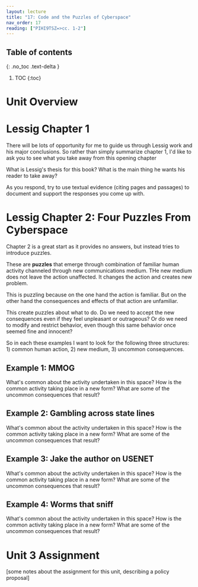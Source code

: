 ```yaml
---
layout: lecture
title: "17: Code and the Puzzles of Cyberspace"
nav_order: 17
reading: ["PIHI9TSZ=>cc. 1-2"]
---
```


## Table of contents
{: .no_toc .text-delta } 
1. TOC 
{:toc}

# Unit Overview

# Lessig Chapter 1

<div class="discussion">

There will be lots of opportunity for me to guide us through Lessig work and his major conclusions. So rather than simply summarize chapter 1, I'd like to ask you to see what you take away from this opening chapter

<span class="respond"/> What is Lessig's thesis for this book? What is the main thing he wants his reader to take away?

As you respond, try to use textual evidence (citing pages and passages) to document and support the responses you come up with.

</div>


# Lessig Chapter 2: Four Puzzles From Cyberspace

Chapter 2 is a great start as it provides no answers, but instead tries to introduce puzzles. 

These are **puzzles** that emerge through combination of familiar human activity channeled through new communications medium. THe new medium does not leave the action unaffected. It changes the action and creates new problem. 

This is puzzling because on the one hand the action is familiar. But on the other hand the consequences and effects of that action are unfamiliar. 

This create puzzles about what to do. Do we need to accept the new consequences even if they feel unpleasant or outrageous? Or do we need to modify and restrict behavior, even though this same behavior once seemed fine and innocent? 

So in each these examples I want to look for the following three structures: 1) common human action, 2) new medium, 3) uncommon consequences. 

## Example 1: MMOG

<div class="discussion" markdown="1">
<span class="respond"/> What's common about the activity undertaken in this space?
<span class="respond"/> How is the common activity taking place in a new form?
<span class="respond"/> What are some of the uncommon consequences that result?
</div>

## Example 2: Gambling across state lines

<div class="discussion" markdown="1">
<span class="respond"/> What's common about the activity undertaken in this space?
<span class="respond"/> How is the common activity taking place in a new form?
<span class="respond"/> What are some of the uncommon consequences that result?
</div>

## Example 3: Jake the author on USENET

<div class="discussion" markdown="1">
<span class="respond"/> What's common about the activity undertaken in this space?
<span class="respond"/> How is the common activity taking place in a new form?
<span class="respond"/> What are some of the uncommon consequences that result?
</div>

## Example 4: Worms that sniff

<div class="discussion" markdown="1">
<span class="respond"/> What's common about the activity undertaken in this space?
<span class="respond"/> How is the common activity taking place in a new form?
<span class="respond"/> What are some of the uncommon consequences that result?
</div>

# Unit 3 Assignment

[some notes about the assignment for this unit, describing a policy proposal]







